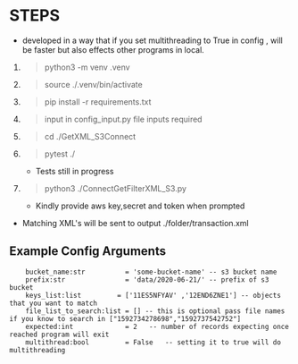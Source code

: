 #  STEPS

* developed in a way that if you set multithreading to True in config , will be faster but also effects other programs in local.

1. > python3 -m venv .venv
2. > source ./.venv/bin/activate
3. > pip install -r requirements.txt
4. > input in config_input.py file inputs required
5. > cd ./GetXML_S3Connect
6. > pytest ./                
    * Tests still in progress 
7. > python3 ./ConnectGetFilterXML_S3.py
    * Kindly provide aws key,secret and token when prompted
* Matching XML's will be sent to output ./folder/transaction.xml

## Example Config Arguments 
```
    bucket_name:str          = 'some-bucket-name' -- s3 bucket name
    prefix:str               = 'data/2020-06-21/' -- prefix of s3 bucket
    keys_list:list         = ['11ES5NFYAV' ,'12END6ZNE1'] -- objects that you want to match
    file_list_to_search:list = [] -- this is optional pass file names if you know to search in ["1592734278698","1592737542752"]
    expected:int             = 2   -- number of records expecting once reached program will exit
    multithread:bool         = False   -- setting it to true will do multithreading

```